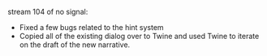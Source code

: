 stream 104 of no signal:
- Fixed a few bugs related to the hint system
- Copied all of the existing dialog over to Twine and used Twine to iterate on the draft of the new narrative.
